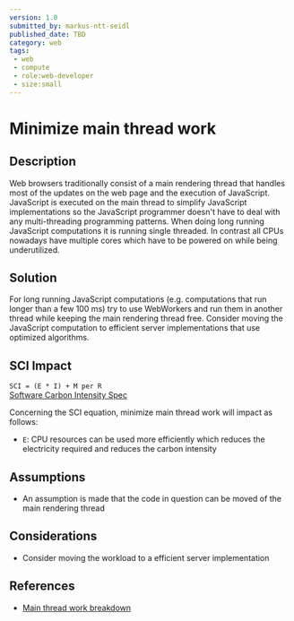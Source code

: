 ```yaml
---
version: 1.0
submitted_by: markus-ntt-seidl
published_date: TBD
category: web
tags: 
 - web
 - compute
 - role:web-developer
 - size:small
---
```


# Minimize main thread work

## Description

Web browsers traditionally consist of a main rendering thread that handles most of the updates on the web page and the execution of JavaScript. JavaScript is executed on the main thread to simplify JavaScript implementations so the JavaScript programmer doesn't have to deal with any multi-threading programming patterns.
When doing long running JavaScript computations it is running single threaded. In contrast all CPUs nowadays have multiple cores which have to be powered on while being underutilized.

## Solution

For long running JavaScript computations (e.g. computations that run longer than a few 100 ms) try to use WebWorkers and run them in another thread while keeping the main rendering thread free. Consider moving the JavaScript computation to efficient server implementations that use optimized algorithms.

## SCI Impact

`SCI = (E * I) + M per R`  
[Software Carbon Intensity Spec](https://grnsft.org/sci)

Concerning the SCI equation, minimize main thread work will impact as follows:

- `E`: CPU resources can be used more efficiently which reduces the electricity required and reduces the carbon intensity

## Assumptions

- An assumption is made that the code in question can be moved of the main rendering thread

## Considerations

- Consider moving the workload to a efficient server implementation

## References

- [Main thread work breakdown](https://web.dev/mainthread-work-breakdown/)
